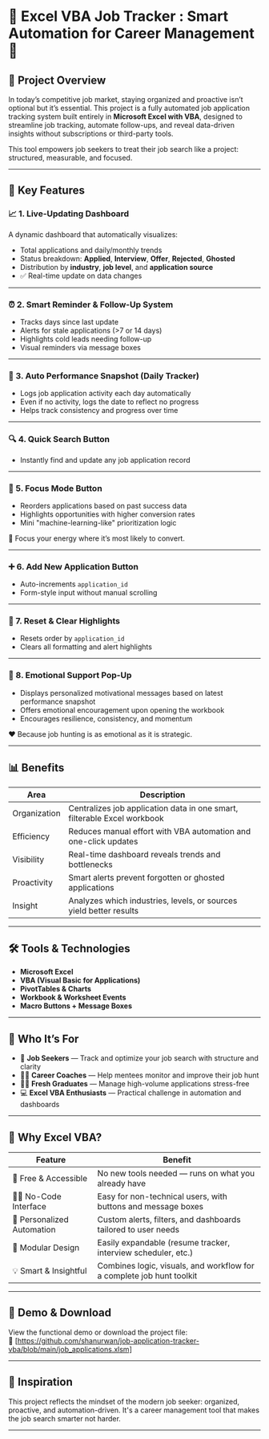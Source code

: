 # 🌟 Excel VBA Job Tracker : Smart Automation for Career Management 🌟

## 🧩 Project Overview

In today’s competitive job market, staying organized and proactive isn’t optional but it’s essential. This project is a fully automated job application tracking system built entirely in **Microsoft Excel with VBA**, designed to streamline job tracking, automate follow-ups, and reveal data-driven insights without subscriptions or third-party tools.

This tool empowers job seekers to treat their job search like a project: structured, measurable, and focused.

---

## 🔧 Key Features

### 📈 1. Live-Updating Dashboard
A dynamic dashboard that automatically visualizes:
- Total applications and daily/monthly trends
- Status breakdown: **Applied**, **Interview**, **Offer**, **Rejected**, **Ghosted**
- Distribution by **industry**, **job level**, and **application source**
- ✅ Real-time update on data changes

---

### ⏰ 2. Smart Reminder & Follow-Up System
- Tracks days since last update
- Alerts for stale applications (>7 or 14 days)
- Highlights cold leads needing follow-up
- Visual reminders via message boxes

---

### 📅 3. Auto Performance Snapshot (Daily Tracker)
- Logs job application activity each day automatically
- Even if no activity, logs the date to reflect no progress
- Helps track consistency and progress over time

---

### 🔍 4. Quick Search Button
- Instantly find and update any job application record

---

### 🎯 5. Focus Mode Button
- Reorders applications based on past success data
- Highlights opportunities with higher conversion rates
- Mini "machine-learning-like" prioritization logic

🔎 Focus your energy where it’s most likely to convert.

---

### ➕ 6. Add New Application Button
- Auto-increments `application_id`
- Form-style input without manual scrolling

---

### 🧼 7. Reset & Clear Highlights
- Resets order by `application_id`
- Clears all formatting and alert highlights

---

### 💬 8. Emotional Support Pop-Up
- Displays personalized motivational messages based on latest performance snapshot
- Offers emotional encouragement upon opening the workbook
- Encourages resilience, consistency, and momentum

❤️ Because job hunting is as emotional as it is strategic.

---

## 📊 Benefits

| Area           | Description                                                                  |
|----------------|------------------------------------------------------------------------------|
| Organization   | Centralizes job application data in one smart, filterable Excel workbook     |
| Efficiency     | Reduces manual effort with VBA automation and one-click updates              |
| Visibility     | Real-time dashboard reveals trends and bottlenecks                           |
| Proactivity    | Smart alerts prevent forgotten or ghosted applications                       |
| Insight        | Analyzes which industries, levels, or sources yield better results           |

---

## 🛠 Tools & Technologies

- **Microsoft Excel**
- **VBA (Visual Basic for Applications)**
- **PivotTables & Charts**
- **Workbook & Worksheet Events**
- **Macro Buttons + Message Boxes**

---

## 👥 Who It’s For

- 🎯 **Job Seekers** — Track and optimize your job search with structure and clarity  
- 🧑‍🏫 **Career Coaches** — Help mentees monitor and improve their job hunt  
- 🧑‍🎓 **Fresh Graduates** — Manage high-volume applications stress-free  
- 💻 **Excel VBA Enthusiasts** — Practical challenge in automation and dashboards  

---

## 🚀 Why Excel VBA?

| Feature           | Benefit                                                                 |
|-------------------|-------------------------------------------------------------------------|
| 💸 Free & Accessible | No new tools needed — runs on what you already have                     |
| 👨‍💻 No-Code Interface | Easy for non-technical users, with buttons and message boxes              |
| 🔄 Personalized Automation | Custom alerts, filters, and dashboards tailored to user needs     |
| 🔧 Modular Design     | Easily expandable (resume tracker, interview scheduler, etc.)         |
| 💡 Smart & Insightful | Combines logic, visuals, and workflow for a complete job hunt toolkit |

---

## 📎 Demo & Download

View the functional demo or download the project file:  
🔗 [https://github.com/shanurwan/job-application-tracker-vba/blob/main/job_applications.xlsm]

---

## 🧠 Inspiration

This project reflects the mindset of the modern job seeker: organized, proactive, and automation-driven. It's a career management tool that makes the job search smarter not harder.

---

